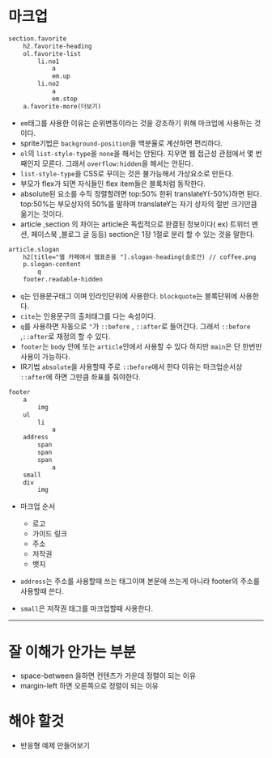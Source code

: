 # 마크업

```html
section.favorite
    h2.favorite-heading
    ol.favorite-list
        li.no1
            a
            em.up
        li.no2
            a
            em.stop
    a.favorite-more(더보기)
```

- `em`태그를 사용한 이유는 순위변동이라는 것을 강조하기 위해 마크업에 사용하는 것이다.
- sprite기법은 `background-position`을 백분율로 계산하면 편리하다.
- `ol`의 `list-style-type`을 `none`을 해서는 안된다. 지우면 웹 접근성 관점에서 몇 번째인지 모른다. 그래서 `overflow:hidden`을 해서는 안된다.
- `list-style-type`을 CSS로 꾸미는 것은 불가능해서 가상요소로 만든다.
- 부모가 flex가 되면 자식들인 flex item들은 블록처럼 동작한다.
- absolute된 요소를 수직 정렬할려면 top:50% 한뒤 translateY(-50%)하면 된다. top:50%는 부모상자의 50%를 말하며 translateY는 자기 상자의 절반 크기만큼 옮기는 것이다.
- article ,section 의 차이는 article은 독립적으로 완결된 정보이다( ex) 트위터 멘션, 페이스북 ,블로그 글 등등) section은 1장 1절로 분리 할 수 있는 것을 말한다.

```html
article.slogan
    h2[title="웹 카페에서 웹표준을 "].slogan-heading(슬로건) // coffee.png
    p.slogan-content
        q
    footer.readable-hidden
```

- `q`는 인용문구태그 이며 인라인단위에 사용한다. `blockquote`는 블록단위에 사용한다.
- `cite`는 인용문구의 출처태그를 다는 속성이다.
- `q`를 사용하면 자동으로 `"`가 `::before` , `::after`로 들어간다. 그래서 `::before` ,`::after`로 재정의 할 수 있다.
- `footer`는 `body` 안에 또는 `article`안에서 사용할 수 있다 하지만 `main`은 단 한번만 사용이 가능하다.
- IR기법 `absolute`을 사용할때 주로 `::before`에서 한다 이유는 마크업순서상 `::after`에 하면 그만큼 좌표를 줘야한다.

```html
footer
    a
        img
    ul
        li
            a
    address
        span
        span
        span
            a
    small
    div
        img
```

- 마크업 순서
    - 로고
    - 가이드 링크
    - 주소
    - 저작권
    - 뱃지

- `address`는 주소를 사용할때 쓰는 태그이며 본문에 쓰는게 아니라 footer의 주소를 사용할때 쓴다.
- `small`은 저작권 태그를 마크업할때 사용한다.


- - -

# 잘 이해가 안가는 부분

- space-between 을하면 컨텐츠가 가운데 정렬이 되는 이유
- margin-left 하면 오른쪽으로 정렬이 되는 이유

# 해야 할것 

- 반응형 예제 만들어보기

